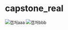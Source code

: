 # capstone_real

![캡처aaa](https://github.com/dlwngud/capstone/assets/70958782/278d474e-3788-40bd-8c8a-5829d2bb55c4)
![캡처bbb](https://github.com/dlwngud/capstone/assets/70958782/6ef8e2b7-560f-42c9-9ca5-04bc9bbbf949)
